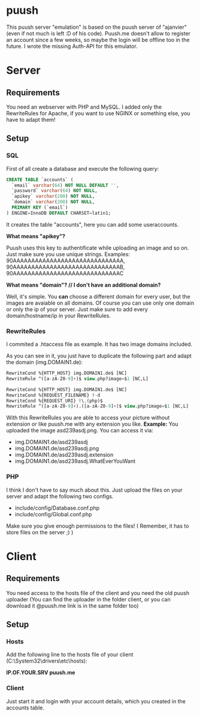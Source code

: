 # puush

This puush server "emulation" is based on the puush server of "ajanvier" (even if not much is left :D of his code).
Puush.me doesn't allow to register an account since a few weeks, so maybe the login will be offline too in the future.
I wrote the missing Auth-API for this emulator.

# Server
## Requirements
You need an webserver with PHP and MySQL. I added only the RewriteRules for Apache, if you want to use NGINX or something else, you have to adapt them!

## Setup

### SQL
First of all create a database and execute the following query:
```sql
CREATE TABLE `accounts` (
  `email` varchar(64) NOT NULL DEFAULT '',
  `password` varchar(64) NOT NULL,
  `apikey` varchar(200) NOT NULL,
  `domain` varchar(200) NOT NULL,
  PRIMARY KEY (`email`)
) ENGINE=InnoDB DEFAULT CHARSET=latin1;
```

It creates the table "accounts", here you can add some useraccounts.

**What means "apikey"?**

Puush uses this key to authentificate while uploading an image and so on. Just make sure you use unique strings.
Examples: 90AAAAAAAAAAAAAAAAAAAAAAAAAAAAAA, 90AAAAAAAAAAAAAAAAAAAAAAAAAAAAAB, 90AAAAAAAAAAAAAAAAAAAAAAAAAAAAAC

**What means "domain"? // I don't have an additional domain?**

Well, it's simple. You **can** choose a different domain for every user, but the images are avaiable on all domains.
Of course you can use only one domain or only the ip of your server.
Just make sure to add every domain/hostname/ip in your RewriteRules.

### RewriteRules
I commited a .htaccess file as example. It has two image domains included.

As you can see in it, you just have to duplicate the following part and adapt the domain (img.DOMAIN1.de):

```sql
RewriteCond %{HTTP_HOST} img.DOMAIN1.de$ [NC]
RewriteRule ^([a-zA-Z0-9]+)$ view.php?image=$1 [NC,L]

RewriteCond %{HTTP_HOST} img.DOMAIN1.de$ [NC]
RewriteCond %{REQUEST_FILENAME} !-d 
RewriteCond %{REQUEST_URI} !\.(php)$
RewriteRule ^([a-zA-Z0-9]+).([a-zA-Z0-9]+)$ view.php?image=$1 [NC,L]
```

With this RewriteRules you are able to access your picture without extension or like puush.me with any extension you like.
**Example:**
You uploaded the image asd239asdj.png.
You can access it via:
* img.DOMAIN1.de/asd239asdj
* img.DOMAIN1.de/asd239asdj.png
* img.DOMAIN1.de/asd239asdj.extension
* img.DOMAIN1.de/asd239asdj.WhatEverYouWant

### PHP
I think I don't have to say much about this. Just upload the files on your server and adapt the following two configs.
* include/config/Database.conf.php
* include/config/Global.conf.php

Make sure you give enough permissions to the files! ( Remember, it has to store files on the server ;) )

# Client
## Requirements
You need access to the hosts file of the client and you need the old puush uploader (You can find the uploader in the folder client, or you can download it @puush.me link is in the same folder too)

## Setup
### Hosts
Add the following line to the hosts file of your client (C:\System32\drivers\etc\hosts):

**IP.OF.YOUR.SRV puush.me**

### Client
Just start it and login with your account details, which you created in the accounts table.


